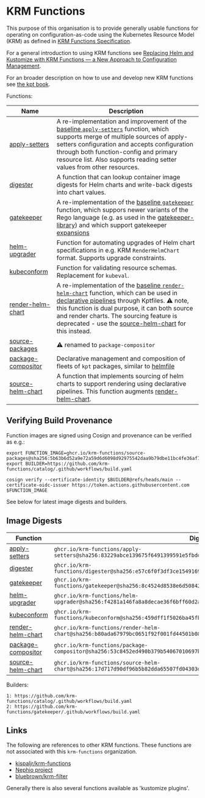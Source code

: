 # KRM Functions

This purpose of this organisation is to provide generally usable
functions for operating on configuration-as-code using the Kubernetes
Resource Model (KRM) as defined in [KRM Functions
Specification](https://github.com/kubernetes-sigs/kustomize/blob/master/cmd/config/docs/api-conventions/functions-spec.md).

For a general introduction to using KRM functions see [Replacing Helm and Kustomize with KRM Functions — a New Approach to Configuration Management](https://medium.com/@michael.vittrup.larsen/replacing-helm-and-kustomize-with-krm-functions-a-new-approach-to-configuration-management-676212cc1332).

For an broader description on how to use and develop new KRM functions see [the kpt book](https://kpt.dev/book/).

Functions:

| Name                                                                                                | Description                                                                                                                                                                                                                                                                                                                                                                                                                                                                                                          |
| --------------------------------------------------------------------------------------------------- | -------------------------------------------------------------------------------------------------------------------------------------------------------------------------------------------------------------------------------------------------------------------------------------------------------------------------------------------------------------------------------------------------------------------------------------------------------------------------------------------------------------------- |
| [apply-setters](https://github.com/krm-functions/catalog/blob/main/docs/apply-setters.md)           | A re-implementation and improvement of the [baseline `apply-setters`](https://catalog.kpt.dev/apply-setters/v0.2/) function, which supports merge of multiple sources of apply-setters configuration and accepts configuration through both function-config and primary resource list. Also supports reading setter values from other resources.                                                                                                                                                                     |
| [digester](https://github.com/krm-functions/catalog/blob/main/docs/digester.md)                     | A function that can lookup container image digests for Helm charts and write-back digests into chart values.                                                                                                                                                                                                                                                                                                                                                                                                         |
| [gatekeeper](https://github.com/krm-functions/gatekeeper)                                           | A re-implementation of the [baseline `gatekeeper`](https://catalog.kpt.dev/gatekeeper/v0.2/) function, which suppors newer variants of the Rego language (e.g. as used in the [gatekeeper-library](https://github.com/open-policy-agent/gatekeeper-library)) and which support gatekeeper [expansions](https://open-policy-agent.github.io/gatekeeper/website/docs/expansion)                                                                                                                                        |
| [helm-upgrader](https://github.com/krm-functions/catalog/blob/main/docs/helm-upgrader.md)           | Function for automating upgrades of Helm chart specifications in e.g. KRM `RenderHelmChart` format. Supports upgrade constraints.                                                                                                                                                                                                                                                                                                                                                                                    |
| [kubeconform](https://github.com/krm-functions/catalog/blob/main/docs/kubeconform.md)               | Function for validating resource schemas. Replacement for `kubeval`.                                                                                                                                                                                                                                                                                                                                                                                                                                                 |
| [render-helm-chart](https://github.com/krm-functions/catalog/blob/main/docs/render-helm-chart.md)   | A re-implementation of the [baseline `render-helm-chart`](https://catalog.kpt.dev/render-helm-chart/v0.2/) function, which can be used in [declarative pipelines](https://kpt.dev/book/04-using-functions/01-declarative-function-execution) through Kptfiles. :warning: note, this function is dual purpose, it can both source and render charts. The sourcing feature is deprecated - use the [source-helm-chart](https://github.com/krm-functions/catalog/blob/main/docs/source-helm-chart.md) for this instead. |
| [source-packages](https://github.com/krm-functions/catalog/blob/main/docs/source-packages.md)       | :warning: renamed to `package-compositor`                                                                                                                                                                                                                                                                                                                                                                                                                                                                            |
| [package-compositor](https://github.com/krm-functions/catalog/blob/main/docs/package-compositor.md) | Declarative management and composition of fleets of `kpt` packages, similar to [helmfile](https://github.com/helmfile/helmfile)                                                                                                                                                                                                                                                                                                                                                                                      |
| [source-helm-chart](https://github.com/krm-functions/catalog/blob/main/docs/source-helm-chart.md)   | A function that implements sourcing of helm charts to support rendering using declarative pipelines. This function augments [render-helm-chart](docs/render-helm-chart.md).                                                                                                                                                                                                                                                                                                                                          |

## Verifying Build Provenance

Function images are signed using Cosign and provenance can be verified
as e.g.:

```
export FUNCTION_IMAGE=ghcr.io/krm-functions/source-packages@sha256:5b63b6d52a9e72a59d6d6098d92975542daa9b79dbe11bc4fe36af7b8f2e4fdc
export BUILDER=https://github.com/krm-functions/catalog/.github/workflows/build.yaml

cosign verify --certificate-identity $BUILDER@refs/heads/main --certificate-oidc-issuer https://token.actions.githubusercontent.com $FUNCTION_IMAGE
```

See below for latest image digests and builders.

## Image Digests

| Function                                                                                            | Digest                                                                                                             | Builder |
| --------------------------------------------------------------------------------------------------- | ------------------------------------------------------------------------------------------------------------------ | ------- |
| [apply-setters](https://github.com/krm-functions/catalog/blob/main/docs/apply-setters.md)           | `ghcr.io/krm-functions/apply-setters@sha256:83229abce139675f6491399591e5fbdd54271e8de848af486e928eaef623ca2b`      | 1       |
| [digester](https://github.com/krm-functions/catalog/blob/main/docs/digester.md)                     | `ghcr.io/krm-functions/digester@sha256:e57c6f0f3df3ce1549169b597321887abf702f296f20693f8dfce150f17c50d6`           | 1       |
| [gatekeeper](https://github.com/krm-functions/gatekeeper)                                           | `ghcr.io/krm-functions/gatekeeper@sha256:8c4524d8538e6d50842c3eec70c932672457189e09f2e10ee6616b9b74d867e6`         | 2       |
| [helm-upgrader](https://github.com/krm-functions/catalog/blob/main/docs/helm-upgrader.md)           | `ghcr.io/krm-functions/helm-upgrader@sha256:f4281a146fa8a8decae36f6bff60d2aa5fd9d30294d6ad0b3f890c0f115d4618`      | 1       |
| [kubeconform](https://github.com/krm-functions/catalog/blob/main/docs/kubeconform.md)               | `ghcr.io/krm-functions/kubeconform@sha256:459dff1f5026ba45fbb16ee88519875ce835dc147ac630da485ae3f809d9b0f2`        | 1       |
| [render-helm-chart](https://github.com/krm-functions/catalog/blob/main/docs/render-helm-chart.md)   | `ghcr.io/krm-functions/render-helm-chart@sha256:b80ada67979bc0651f92f001fd44501b0851f9b07dac10f453f4acde36eb7808`  | 1       |
| [package-compositor](https://github.com/krm-functions/catalog/blob/main/docs/package-compositor.md) | `ghcr.io/krm-functions/package-compositor@sha256:53c8452ed490b379b54067010697b436987ac984a7dc2f303a16ca59c7af7461` | 1       |
| [source-helm-chart](https://github.com/krm-functions/catalog/blob/main/docs/source-helm-chart.md)   | `ghcr.io/krm-functions/source-helm-chart@sha256:17d717d90df96b5b82dda65507fd04303d1e9d1b5f21c691c14de04a1230a253`  | 1       |

Builders:

```
1: https://github.com/krm-functions/catalog/.github/workflows/build.yaml
2: https://github.com/krm-functions/gatekeeper/.github/workflows/build.yaml
```

## Links

The following are references to other KRM functions. These functions
are not associated with this `krm-functions` organization.

- [kispaljr/krm-functions](https://github.com/kispaljr/krm-functions)
- [Nephio project](https://github.com/nephio-project/nephio/tree/main/krm-functions)
- [bluebrown/krm-filter](https://github.com/bluebrown/krm-filter)

Generally there is also several functions available as 'kustomize plugins'.
